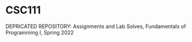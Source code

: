 # CSC111

DEPRICATED REPOSITORY: Assignments and Lab Solves, Fundamentals of Programming I, Spring 2022
